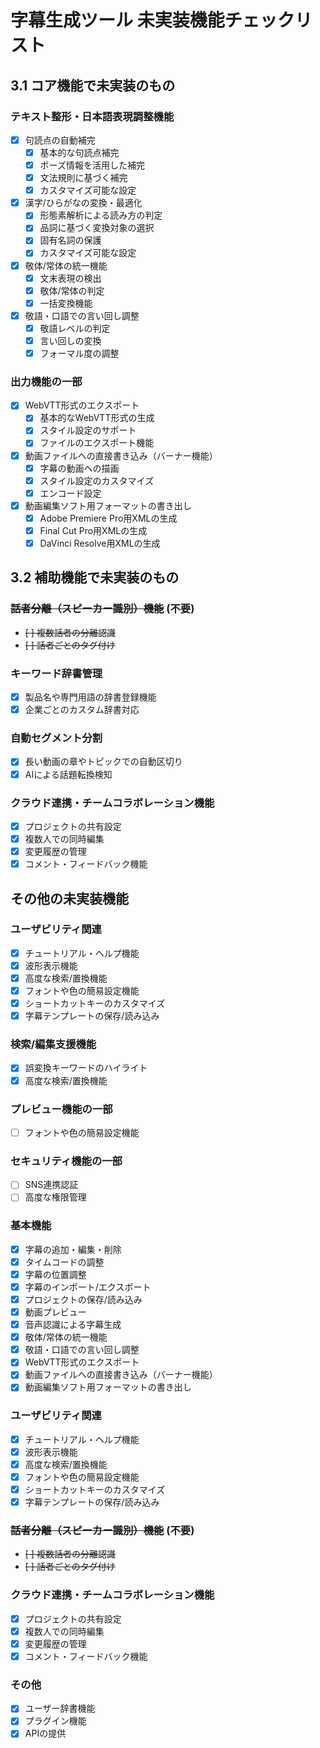 # 字幕生成ツール 未実装機能チェックリスト

## 3.1 コア機能で未実装のもの

### テキスト整形・日本語表現調整機能
- [x] 句読点の自動補完
  - [x] 基本的な句読点補完
  - [x] ポーズ情報を活用した補完
  - [x] 文法規則に基づく補完
  - [x] カスタマイズ可能な設定
- [x] 漢字/ひらがなの変換・最適化
  - [x] 形態素解析による読み方の判定
  - [x] 品詞に基づく変換対象の選択
  - [x] 固有名詞の保護
  - [x] カスタマイズ可能な設定
- [x] 敬体/常体の統一機能
  - [x] 文末表現の検出
  - [x] 敬体/常体の判定
  - [x] 一括変換機能
- [x] 敬語・口語での言い回し調整
  - [x] 敬語レベルの判定
  - [x] 言い回しの変換
  - [x] フォーマル度の調整

### 出力機能の一部
- [x] WebVTT形式のエクスポート
  - [x] 基本的なWebVTT形式の生成
  - [x] スタイル設定のサポート
  - [x] ファイルのエクスポート機能
- [x] 動画ファイルへの直接書き込み（バーナー機能）
  - [x] 字幕の動画への描画
  - [x] スタイル設定のカスタマイズ
  - [x] エンコード設定
- [x] 動画編集ソフト用フォーマットの書き出し
  - [x] Adobe Premiere Pro用XMLの生成
  - [x] Final Cut Pro用XMLの生成
  - [x] DaVinci Resolve用XMLの生成

## 3.2 補助機能で未実装のもの

### ~~話者分離（スピーカー識別）機能~~ (不要)
- ~~[ ] 複数話者の分離認識~~
- ~~[ ] 話者ごとのタグ付け~~

### キーワード辞書管理
- [x] 製品名や専門用語の辞書登録機能
- [x] 企業ごとのカスタム辞書対応

### 自動セグメント分割
- [x] 長い動画の章やトピックでの自動区切り
- [x] AIによる話題転換検知

### クラウド連携・チームコラボレーション機能
- [x] プロジェクトの共有設定
- [x] 複数人での同時編集
- [x] 変更履歴の管理
- [x] コメント・フィードバック機能

## その他の未実装機能

### ユーザビリティ関連
- [x] チュートリアル・ヘルプ機能
- [x] 波形表示機能
- [x] 高度な検索/置換機能
- [x] フォントや色の簡易設定機能
- [x] ショートカットキーのカスタマイズ
- [x] 字幕テンプレートの保存/読み込み

### 検索/編集支援機能
- [x] 誤変換キーワードのハイライト
- [x] 高度な検索/置換機能

### プレビュー機能の一部
- [ ] フォントや色の簡易設定機能

### セキュリティ機能の一部
- [ ] SNS連携認証
- [ ] 高度な権限管理 

### 基本機能
- [x] 字幕の追加・編集・削除
- [x] タイムコードの調整
- [x] 字幕の位置調整
- [x] 字幕のインポート/エクスポート
- [x] プロジェクトの保存/読み込み
- [x] 動画プレビュー
- [x] 音声認識による字幕生成
- [x] 敬体/常体の統一機能
- [x] 敬語・口語での言い回し調整
- [x] WebVTT形式のエクスポート
- [x] 動画ファイルへの直接書き込み（バーナー機能）
- [x] 動画編集ソフト用フォーマットの書き出し

### ユーザビリティ関連
- [x] チュートリアル・ヘルプ機能
- [x] 波形表示機能
- [x] 高度な検索/置換機能
- [x] フォントや色の簡易設定機能
- [x] ショートカットキーのカスタマイズ
- [x] 字幕テンプレートの保存/読み込み

### ~~話者分離（スピーカー識別）機能~~ (不要)
- ~~[ ] 複数話者の分離認識~~
- ~~[ ] 話者ごとのタグ付け~~

### クラウド連携・チームコラボレーション機能
- [x] プロジェクトの共有設定
- [x] 複数人での同時編集
- [x] 変更履歴の管理
- [x] コメント・フィードバック機能

### その他
- [x] ユーザー辞書機能
- [x] プラグイン機能
- [x] APIの提供 